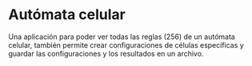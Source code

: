 # Autómata celular

Una aplicación para poder ver todas las reglas (256) de un autómata celular, también permite crear configuraciones de células específicas y guardar las configuraciones
y los resultados en un archivo.
